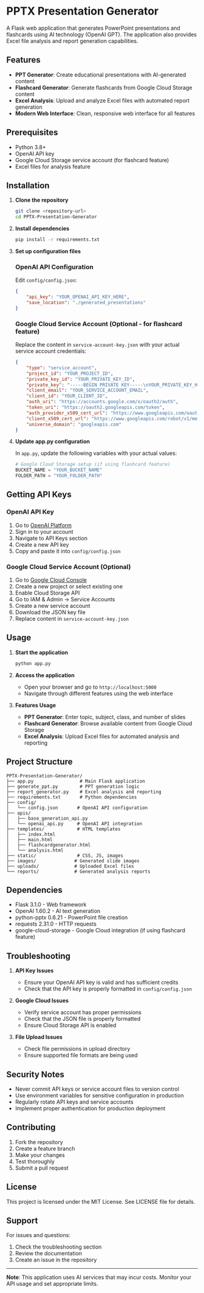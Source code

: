 # PPTX Presentation Generator

A Flask web application that generates PowerPoint presentations and flashcards using AI technology (OpenAI GPT). The application also provides Excel file analysis and report generation capabilities.

## Features

- **PPT Generator**: Create educational presentations with AI-generated content
- **Flashcard Generator**: Generate flashcards from Google Cloud Storage content
- **Excel Analysis**: Upload and analyze Excel files with automated report generation
- **Modern Web Interface**: Clean, responsive web interface for all features

## Prerequisites

- Python 3.8+
- OpenAI API key
- Google Cloud Storage service account (for flashcard feature)
- Excel files for analysis feature

## Installation

1. **Clone the repository**
   ```bash
   git clone <repository-url>
   cd PPTX-Presentation-Generator
   ```

2. **Install dependencies**
   ```bash
   pip install -r requirements.txt
   ```

3. **Set up configuration files**

   ### OpenAI API Configuration
   Edit `config/config.json`:
   ```json
   {
       "api_key": "YOUR_OPENAI_API_KEY_HERE",
       "save_location": "./generated_presentations"
   }
   ```

   ### Google Cloud Service Account (Optional - for flashcard feature)
   Replace the content in `service-account-key.json` with your actual service account credentials:
   ```json
   {
       "type": "service_account",
       "project_id": "YOUR_PROJECT_ID",
       "private_key_id": "YOUR_PRIVATE_KEY_ID",
       "private_key": "-----BEGIN PRIVATE KEY-----\nYOUR_PRIVATE_KEY_HERE\n-----END PRIVATE KEY-----\n",
       "client_email": "YOUR_SERVICE_ACCOUNT_EMAIL",
       "client_id": "YOUR_CLIENT_ID",
       "auth_uri": "https://accounts.google.com/o/oauth2/auth",
       "token_uri": "https://oauth2.googleapis.com/token",
       "auth_provider_x509_cert_url": "https://www.googleapis.com/oauth2/v1/certs",
       "client_x509_cert_url": "https://www.googleapis.com/robot/v1/metadata/x509/YOUR_SERVICE_ACCOUNT_EMAIL",
       "universe_domain": "googleapis.com"
   }
   ```

4. **Update app.py configuration**
   
   In `app.py`, update the following variables with your actual values:
   ```python
   # Google Cloud Storage setup (if using flashcard feature)
   BUCKET_NAME = "YOUR_BUCKET_NAME"
   FOLDER_PATH = "YOUR_FOLDER_PATH"
   ```

## Getting API Keys

### OpenAI API Key
1. Go to [OpenAI Platform](https://platform.openai.com/)
2. Sign in to your account
3. Navigate to API Keys section
4. Create a new API key
5. Copy and paste it into `config/config.json`

### Google Cloud Service Account (Optional)
1. Go to [Google Cloud Console](https://console.cloud.google.com/)
2. Create a new project or select existing one
3. Enable Cloud Storage API
4. Go to IAM & Admin → Service Accounts
5. Create a new service account
6. Download the JSON key file
7. Replace content in `service-account-key.json`

## Usage

1. **Start the application**
   ```bash
   python app.py
   ```

2. **Access the application**
   - Open your browser and go to `http://localhost:5000`
   - Navigate through different features using the web interface

3. **Features Usage**
   - **PPT Generator**: Enter topic, subject, class, and number of slides
   - **Flashcard Generator**: Browse available content from Google Cloud Storage
   - **Excel Analysis**: Upload Excel files for automated analysis and reporting

## Project Structure

```
PPTX-Presentation-Generator/
├── app.py                 # Main Flask application
├── generate_ppt.py        # PPT generation logic
├── report_generator.py    # Excel analysis and reporting
├── requirements.txt       # Python dependencies
├── config/
│   └── config.json       # OpenAI API configuration
├── apis/
│   ├── base_generation_api.py
│   └── openai_api.py     # OpenAI API integration
├── templates/            # HTML templates
│   ├── index.html
│   ├── main.html
│   ├── flashcardgenerator.html
│   └── analysis.html
├── static/               # CSS, JS, images
├── images/              # Generated slide images
├── uploads/             # Uploaded Excel files
└── reports/             # Generated analysis reports
```

## Dependencies

- Flask 3.1.0 - Web framework
- OpenAI 1.60.2 - AI text generation
- python-pptx 0.6.21 - PowerPoint file creation
- requests 2.31.0 - HTTP requests
- google-cloud-storage - Google Cloud integration (if using flashcard feature)

## Troubleshooting

1. **API Key Issues**
   - Ensure your OpenAI API key is valid and has sufficient credits
   - Check that the API key is properly formatted in `config/config.json`

2. **Google Cloud Issues**
   - Verify service account has proper permissions
   - Check that the JSON file is properly formatted
   - Ensure Cloud Storage API is enabled

3. **File Upload Issues**
   - Check file permissions in upload directory
   - Ensure supported file formats are being used

## Security Notes

- Never commit API keys or service account files to version control
- Use environment variables for sensitive configuration in production
- Regularly rotate API keys and service accounts
- Implement proper authentication for production deployment

## Contributing

1. Fork the repository
2. Create a feature branch
3. Make your changes
4. Test thoroughly
5. Submit a pull request

## License

This project is licensed under the MIT License. See LICENSE file for details.

## Support

For issues and questions:
1. Check the troubleshooting section
2. Review the documentation
3. Create an issue in the repository

---

**Note**: This application uses AI services that may incur costs. Monitor your API usage and set appropriate limits.
